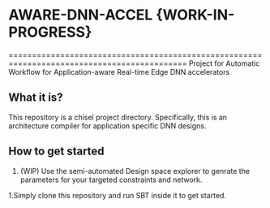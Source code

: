 # AWARE-DNN-ACCEL {WORK-IN-PROGRESS}
============================================================================================
Project for Automatic Workflow for Application-aware Real-time Edge DNN accelerators
## What it is?
This repository is a chisel project directory. Specifically, this is an architecture compiler for application specific DNN designs. 
## How to get started
1. (WIP) Use the semi-automated Design space explorer to genrate the parameters for your targeted constraints and network.

1.Simply clone this repository and run SBT inside it to get started.


